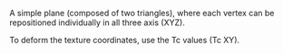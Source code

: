 A simple plane (composed of two triangles), where each vertex can be repositioned individually in all three axis (XYZ).

To deform the texture coordinates, use the Tc values (Tc XY).